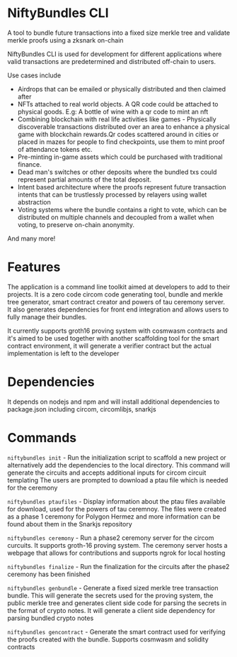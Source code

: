 # NiftyBundles CLI
A tool to bundle future transactions into a fixed size merkle tree and validate merkle proofs using a zksnark on-chain

NiftyBundles CLI is used for development for different applications where valid transactions are predetermined and distributed off-chain to users.

Use cases include
* Airdrops that can be emailed or physically distributed and then claimed after
* NFTs attached to real world objects. A QR code could be attached to physical goods. E.g: A bottle of wine with a qr code to mint an nft
* Combining blockchain with real life activities like games - Physically discoverable transactions distributed over an area to enhance a physical game with blockchain rewards.Qr codes scattered around in cities or placed in mazes for people to find checkpoints, use them to mint proof of attendance tokens etc.
* Pre-minting in-game assets which could be purchased with traditional finance.
* Dead man's switches or other deposits where the bundled txs could represent partial amounts of the total deposit.
* Intent based architecture where the proofs represent future transaction intents that can be trustlessly processed by relayers using wallet abstraction
* Voting systems where the bundle contains a right to vote, which can be distributed on multiple channels and decoupled from a wallet when voting, to preserve on-chain anonymity.

And many more!

# Features

The application is a command line toolkit aimed at developers to add to their projects. 
It is  a zero code circom code generating tool, bundle and merkle tree generator, smart contract creator and powers of tau ceremony server.
It also generates dependencies for front end integration and allows users to fully manage their bundles.

It currently supports groth16 proving system with cosmwasm contracts and it's aimed to be used together with another scaffolding tool for the smart contract environment, it will generate a verifier contract but the actual implementation is left to the developer

# Dependencies
It depends on nodejs and npm and will install additional dependencies to package.json including circom, circomlibjs, snarkjs
# Commands

`niftybundles init` - Run the initialization script to scaffold a new project or alternatively add the dependencies to the local directory. This command will generate the circuits and accepts additional inputs for circom circuit templating
The users are prompted to download a ptau file which is needed for the ceremony

`niftybundles ptaufiles` - Display information about the ptau files available for download, used for the powers of tau ceremnoy. The files were created as a phase 1 ceremony for Polygon Hermez and more information can be found about them in the Snarkjs repository

`niftybundles ceremony` - Run a phase2 ceremony server for the circom curcuits. It supports groth-16 proving system. The ceremony server hosts a webpage that allows for contributions and supports ngrok for local hosting

`niftybundles finalize` - Run the finalization for the circuits after the phase2 ceremony has been finished

`niftybundles genbundle` - Generate a fixed sized merkle tree transaction bundle. This will generate the secrets used for the proving system, the public merkle tree and generates client side code for parsing the secrets in the format of crypto notes.
It will generate a client side dependency for parsing bundled crypto notes

`niftybundles gencontract` - Generate the smart contract used for verifying the proofs created with the bundle. Supports cosmwasm and solidity contracts